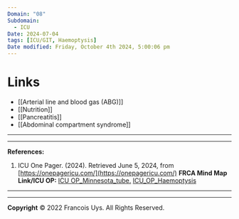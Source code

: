 ```yaml
---
Domain: "08"
Subdomain:
  - ICU
Date: 2024-07-04
tags: [ICU/GIT, Haemoptysis]
Date modified: Friday, October 4th 2024, 5:00:06 pm
---
```


# Links
- [[Arterial line and blood gas (ABG)]]
- [[Nutrition]]
- [[Pancreatitis]]
- [[Abdominal compartment syndrome]]

---

---
**References:**

1. ICU One Pager. (2024). Retrieved June 5, 2024, from [https://onepagericu.com/](https://onepagericu.com/)
**FRCA Mind Map Link/ICU OP:**
[ICU OP_Minnesota_tube.](https://static1.squarespace.com/static/5e6d5df1ff954d5b7b139463/t/60148f351403af25a6a2da71/1611960121043/ICU_One_Pager_Minnesota_tube.pdf)
[ICU_OP_Haemoptysis](https://static1.squarespace.com/static/5e6d5df1ff954d5b7b139463/t/5ff289d2e293bc1fe28f3bd7/1609730523144/ICU_one_Pager_massive_hemoptysis_v11.pdf)

---------------------------------------------------------------------------------------------
---
**Copyright**
© 2022 Francois Uys. All Rights Reserved.